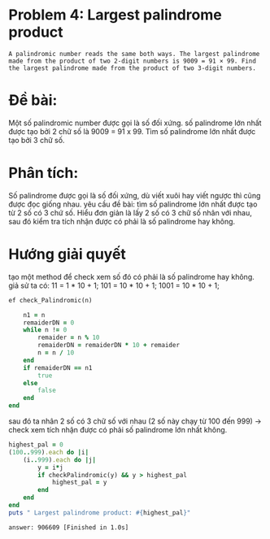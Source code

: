 # Problem 4: Largest palindrome product
`A palindromic number reads the same both ways. The largest palindrome made from the product of two 2-digit numbers is 9009 = 91 × 99.
Find the largest palindrome made from the product of two 3-digit numbers.
`
# Đề bài: 
Một số palindromic number được gọi là số đối xứng. số palindrome lớn nhất được tạo bởi 2 chữ số là 9009 = 91 x 99. Tìm số palindrome lớn nhất được tạo bởi 3 chữ số.

# Phân tích:
Số palindrome được gọi là số đối xứng, dù viết xuôi hay viết ngược thì cũng được đọc giống nhau. yêu cầu đề bài: tìm số palindrome lớn nhất được tạo từ 2 số có 3 chứ số. Hiểu đơn giản là lấy 2 số có 3 chữ số nhân với nhau, sau đó kiểm tra tích nhận được có phải là số palindrome hay không.

# Hướng giải quyết
tạo một method để check xem số đó có phải là số palindrome hay không.
giả sử ta có: 11 = 1 * 10 + 1; 101 = 10 * 10 + 1; 1001 = 10 * 10 + 1; 
```ruby
ef check_Palindromic(n)

	n1 = n
	remaiderDN = 0
	while n != 0
		remaider = n % 10
		remaiderDN = remaiderDN * 10 + remaider
		n = n / 10
	end
	if remaiderDN == n1
		true
	else 
		false
	end
end
```

sau đó ta nhân 2 số có 3 chữ số với nhau (2 số này chạy từ 100 đến 999) -> check xem tích nhận được có phải số palindrome lớn nhất không.
```ruby
highest_pal = 0
(100..999).each do |i|
	(i..999).each do |j|
		y = i*j
		if checkPalindromic(y) && y > highest_pal
			highest_pal = y
		end
	end
end
puts " Largest palindrome product: #{highest_pal}"
```
`
answer: 906609
[Finished in 1.0s]
`


